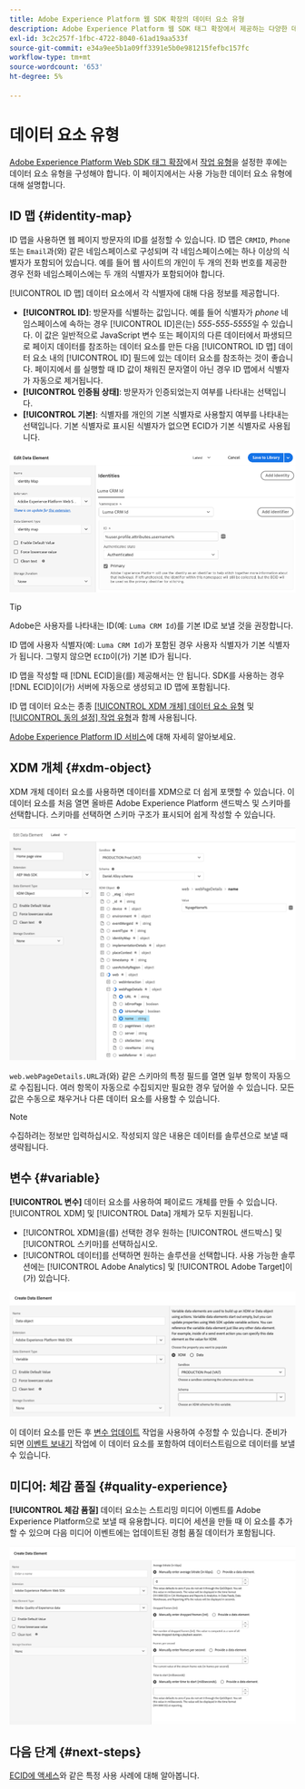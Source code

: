 ```yaml
---
title: Adobe Experience Platform 웹 SDK 확장의 데이터 요소 유형
description: Adobe Experience Platform 웹 SDK 태그 확장에서 제공하는 다양한 데이터 요소 유형에 대해 알아봅니다.
exl-id: 3c2c257f-1fbc-4722-8040-61ad19aa533f
source-git-commit: e34a9ee5b1a09ff3391e5b0e981215fefbc157fc
workflow-type: tm+mt
source-wordcount: '653'
ht-degree: 5%

---
```



# 데이터 요소 유형

[Adobe Experience Platform Web SDK 태그 확장](web-sdk-extension-configuration.md)에서 [작업 유형](action-types.md)을 설정한 후에는 데이터 요소 유형을 구성해야 합니다. 이 페이지에서는 사용 가능한 데이터 요소 유형에 대해 설명합니다.

## ID 맵 {#identity-map}

ID 맵을 사용하면 웹 페이지 방문자의 ID를 설정할 수 있습니다. ID 맵은 `CRMID`, `Phone` 또는 `Email`과(와) 같은 네임스페이스로 구성되며 각 네임스페이스에는 하나 이상의 식별자가 포함되어 있습니다. 예를 들어 웹 사이트의 개인이 두 개의 전화 번호를 제공한 경우 전화 네임스페이스에는 두 개의 식별자가 포함되어야 합니다.

[!UICONTROL ID 맵] 데이터 요소에서 각 식별자에 대해 다음 정보를 제공합니다.

* **[!UICONTROL ID]**: 방문자를 식별하는 값입니다. 예를 들어 식별자가 _phone_ 네임스페이스에 속하는 경우 [!UICONTROL ID]은(는) _555-555-5555_&#x200B;일 수 있습니다. 이 값은 일반적으로 JavaScript 변수 또는 페이지의 다른 데이터에서 파생되므로 페이지 데이터를 참조하는 데이터 요소를 만든 다음 [!UICONTROL ID 맵] 데이터 요소 내의 [!UICONTROL ID] 필드에 있는 데이터 요소를 참조하는 것이 좋습니다. 페이지에서 를 실행할 때 ID 값이 채워진 문자열이 아닌 경우 ID 맵에서 식별자가 자동으로 제거됩니다.
* **[!UICONTROL 인증됨 상태]**: 방문자가 인증되었는지 여부를 나타내는 선택입니다.
* **[!UICONTROL 기본]**: 식별자를 개인의 기본 식별자로 사용할지 여부를 나타내는 선택입니다. 기본 식별자로 표시된 식별자가 없으면 ECID가 기본 식별자로 사용됩니다.

![데이터 요소 편집 화면을 표시하는 UI 이미지입니다.](assets/identity-map-data-element.png)

>[!TIP]
>
>Adobe은 사용자를 나타내는 ID(예: `Luma CRM Id`)를 기본 ID로 보낼 것을 권장합니다.
>
>ID 맵에 사용자 식별자(예: `Luma CRM Id`)가 포함된 경우 사용자 식별자가 기본 식별자가 됩니다. 그렇지 않으면 `ECID`이(가) 기본 ID가 됩니다.

ID 맵을 작성할 때 [!DNL ECID]을(를) 제공해서는 안 됩니다. SDK를 사용하는 경우 [!DNL ECID]이(가) 서버에 자동으로 생성되고 ID 맵에 포함됩니다.

ID 맵 데이터 요소는 종종 [[!UICONTROL XDM 개체] 데이터 요소 유형](#xdm-object) 및 [[!UICONTROL 동의 설정] 작업 유형](action-types.md#set-consent)과 함께 사용됩니다.

[Adobe Experience Platform ID 서비스](../../../../identity-service/home.md)에 대해 자세히 알아보세요.

## XDM 개체 {#xdm-object}

XDM 개체 데이터 요소를 사용하면 데이터를 XDM으로 더 쉽게 포맷할 수 있습니다. 이 데이터 요소를 처음 열면 올바른 Adobe Experience Platform 샌드박스 및 스키마를 선택합니다. 스키마를 선택하면 스키마 구조가 표시되어 쉽게 작성할 수 있습니다.

![XDM 개체 구조를 보여 주는 UI 이미지입니다.](assets/XDM-object.png)

`web.webPageDetails.URL`과(와) 같은 스키마의 특정 필드를 열면 일부 항목이 자동으로 수집됩니다. 여러 항목이 자동으로 수집되지만 필요한 경우 덮어쓸 수 있습니다. 모든 값은 수동으로 채우거나 다른 데이터 요소를 사용할 수 있습니다.

>[!NOTE]
>
>수집하려는 정보만 입력하십시오. 작성되지 않은 내용은 데이터를 솔루션으로 보낼 때 생략됩니다.

## 변수 {#variable}

**[!UICONTROL 변수]** 데이터 요소를 사용하여 페이로드 개체를 만들 수 있습니다. [!UICONTROL XDM] 및 [!UICONTROL Data] 개체가 모두 지원됩니다.

* [!UICONTROL XDM]을(를) 선택한 경우 원하는 [!UICONTROL 샌드박스] 및 [!UICONTROL 스키마]를 선택하십시오.
* [!UICONTROL 데이터]를 선택하면 원하는 솔루션을 선택합니다. 사용 가능한 솔루션에는 [!UICONTROL Adobe Analytics] 및 [!UICONTROL Adobe Target]이(가) 있습니다.

![데이터 요소 옵션을 표시하는 태그 UI의 이미지](assets/variable-data-element.png)

이 데이터 요소를 만든 후 [변수 업데이트](./action-types.md#update-variable) 작업을 사용하여 수정할 수 있습니다. 준비가 되면 [이벤트 보내기](./action-types.md#send-event) 작업에 이 데이터 요소를 포함하여 데이터스트림으로 데이터를 보낼 수 있습니다.

## 미디어: 체감 품질 {#quality-experience}

**[!UICONTROL 체감 품질]** 데이터 요소는 스트리밍 미디어 이벤트를 Adobe Experience Platform으로 보낼 때 유용합니다. 미디어 세션을 만들 때 이 요소를 추가할 수 있으며 다음 미디어 이벤트에는 업데이트된 경험 품질 데이터가 포함됩니다.

![경험 데이터 요소 만들기 화면을 표시하는 UI 이미지입니다.](assets/qoe-data-element.png)

## 다음 단계 {#next-steps}

[ECID에 액세스](accessing-the-ecid.md)와 같은 특정 사용 사례에 대해 알아봅니다.

